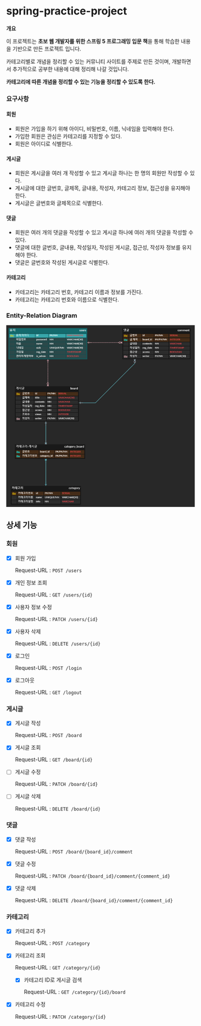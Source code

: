 # spring-practice-project



**개요**

이 프로젝트는 **초보 웹 개발자를 위한 스프링 5 프로그래밍 입문 책**을 통해 학습한 내용을 기반으로 만든 프로젝트 입니다.

카테고리별로 개념을 정리할 수 있는 커뮤니티 사이트를 주제로 만든 것이며, 개발하면서 추가적으로 공부한 내용에 대해 정리해 나갈 것입니다.



**카테고리에 따른 개념을 정리할 수 있는 기능을 정리할 수 있도록 한다.**



### 요구사항

#### 회원

- 회원은 가입을 하기 위해 아이디, 비밀번호, 이름, 닉네임을 입력해야 한다.
- 가입한 회원은 관심은 카테고리를 지정할 수 있다.
- 회원은 아이디로 식별한다.



#### 게시글

- 회원은 게시글을 여러 개 작성할 수 있고 게시글 하나는 한 명의 회원만 작성할 수 있다.
- 게시글에 대한 글번호, 글제목, 글내용, 작성자, 카테고리 정보, 접근성을 유지해야 한다.
- 게시글은 글번호와 글제목으로 식별한다.



#### 댓글

- 회원은 여러 개의 댓글을 작성할 수 있고 게시글 하나에 여러 개의 댓글을 작성할 수 있다.
- 댓글에 대한 글번호, 글내용, 작성일자, 작성된 게시글, 접근성, 작성자 정보를 유지해야 한다.
- 댓글은 글번호와 작성된 게시글로 식별한다.



#### 카테고리

- 카테고리는 카테고리 번호, 카테고리 이름과 정보를 가진다.
- 카테고리는 카테고리 번호와 이름으로 식별한다.



### Entity-Relation Diagram

<img src="./img/ERD.PNG">



## 상세 기능



### 회원

- [x] 회원 가입

  Request-URL : `POST /users`



- [x] 개인 정보 조회

  Request-URL : `GET /users/{id}`
  
  
  
- [x] 사용자 정보 수정

  Request-URL : `PATCH /users/{id}`
  
  
  
- [x] 사용자 삭제

  Request-URL : `DELETE /users/{id}`



- [x] 로그인

  Request-URL : `POST /login`



- [x] 로그아웃

  Request-URL : `GET /logout`



### 게시글

- [x] 게시글 작성

  Request-URL : `POST /board`

  

- [x] 게시글 조회

  Request-URL : `GET /board/{id}`



- [ ] 게시글 수정

  Request-URL : `PATCH /board/{id}`



- [ ] 게시글 삭제

  Request-URL : `DELETE /board/{id}`

  

### 댓글

- [x] 댓글 작성

  Request-URL : `POST /board/{board_id}/comment`

  

- [x] 댓글 수정

  Request-URL : `PATCH /board/{board_id}/comment/{comment_id}`

  

- [x] 댓글 삭제

  Request-URL : `DELETE /board/{board_id}/comment/{comment_id}`



### 카테고리

- [x] 카테고리 추가

  Request-URL : `POST /category`
  
  
  
- [x] 카테고리 조회

  Request-URL : `GET /category/{id}`

  

  - [x] 카테고리 ID로 게시글 검색

    Request-URL : `GET /category/{id}/board`

    

- [x] 카테고리 수정

  Request-URL : `PATCH /category/{id}`